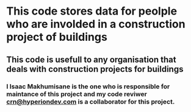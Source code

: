 # This code stores data for peolple who are involded in a construction project of buildings
## This code is usefull to any organisation that deals with construction projects for buildings
### I Isaac Makhumisane is the one who is responsible for maintance of this project and my code reviwer crn@hyperiondev.com is a collaborator for this project.
